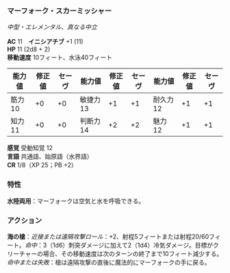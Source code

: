 ### マーフォーク・スカーミッシャー
*中型・エレメンタル、真なる中立*

**AC** 11　**イニシアチブ** +1 (11)  
**HP** 11 (2d8 + 2)  
**移動速度** 10フィート、水泳40フィート

| 能力値 | 修正値 | セーヴ | 能力値 | 修正値 | セーヴ | 能力値 | 修正値 | セーヴ |
|--------|--------|--------|--------|--------|--------|--------|--------|--------|
| 筋力 10 | +0 | +0 | 敏捷力 13 | +1 | +1 | 耐久力 12 | +1 | +1 |
| 知力 11 | +0 | +0 | 判断力 14 | +2 | +2 | 魅力 12 | +1 | +1 |

**感覚** 受動知覚 12  
**言語** 共通語、始原語（水界語）  
**CR** 1/8（XP 25；PB +2）

### 特性

**水陸両用**：マーフォークは空気と水を呼吸できる。

### アクション

**海の槍**：*近接または遠隔攻撃ロール*：+2、射程5フィートまたは射程20/60フィート。*命中*：3（1d6）刺突ダメージに加えて2（1d4）冷気ダメージ。目標がクリーチャーの場合、その移動速度は次のターンの終了まで10フィート減少する。*命中または失敗*：槍は遠隔攻撃の直後に魔法的にマーフォークの手に戻る。